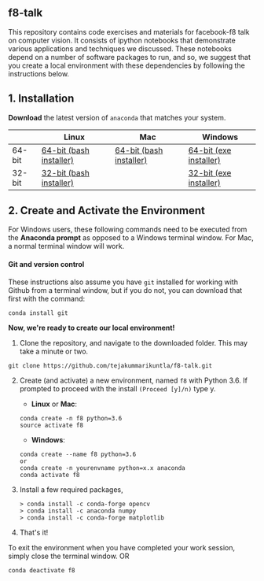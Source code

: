 ## f8-talk

This repository contains code exercises and materials for facebook-f8 talk on computer vision.
It consists of ipython notebooks that demonstrate various applications and techniques we discussed.
These notebooks depend on a number of software packages to run, and so, we suggest that you create a local environment with these dependencies by following the instructions below.

## 1. Installation

**Download** the latest version of `anaconda` that matches your system.

|        | Linux | Mac | Windows | 
|--------|-------|-----|---------|
| 64-bit | [64-bit (bash installer)][lin64] | [64-bit (bash installer)][mac64] | [64-bit (exe installer)][win64]
| 32-bit | [32-bit (bash installer)][lin32] |  | [32-bit (exe installer)][win32]

[win64]: https://repo.anaconda.com/archive/Anaconda3-2018.12-Windows-x86_64.exe
[win32]: https://repo.anaconda.com/archive/Anaconda3-2018.12-Windows-x86.exe
[mac64]: https://repo.anaconda.com/archive/Anaconda3-2018.12-MacOSX-x86_64.sh
[lin64]: https://repo.anaconda.com/archive/Anaconda3-2018.12-Linux-x86_64.sh
[lin32]: https://repo.anaconda.com/archive/Anaconda3-2018.12-Linux-x86.sh

## 2. Create and Activate the Environment

For Windows users, these following commands need to be executed from the **Anaconda prompt** as opposed to a Windows terminal window. For Mac, a normal terminal window will work. 

#### Git and version control
These instructions also assume you have `git` installed for working with Github from a terminal window, but if you do not, you can download that first with the command:
```
conda install git
```
**Now, we're ready to create our local environment!**

1. Clone the repository, and navigate to the downloaded folder. This may take a minute or two.
```
git clone https://github.com/tejakummarikuntla/f8-talk.git
```

2. Create (and activate) a new environment, named `f8` with Python 3.6. If prompted to proceed with the install `(Proceed [y]/n)` type y.

	- __Linux__ or __Mac__: 
	```
	conda create -n f8 python=3.6
	source activate f8
	```
	- __Windows__: 
	```
	conda create --name f8 python=3.6 
	or
	conda create -n yourenvname python=x.x anaconda
	conda activate f8
	```
3. Install a few required packages,
    ```
    > conda install -c conda-forge opencv 
    > conda install -c anaconda numpy 
    > conda install -c conda-forge matplotlib 
    ```
4. That's it!

To exit the environment when you have completed your work session, simply close the terminal window. OR
```
conda deactivate f8
```

